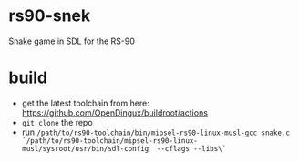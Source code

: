 # rs90-snek
Snake game in SDL for the RS-90

# build
 - get the latest toolchain from here: https://github.com/OpenDingux/buildroot/actions
 - `git clone` the repo
 - run `` /path/to/rs90-toolchain/bin/mipsel-rs90-linux-musl-gcc snake.c `/path/to/rs90-toolchain/mipsel-rs90-linux-musl/sysroot/usr/bin/sdl-config  --cflags --libs\` ``
